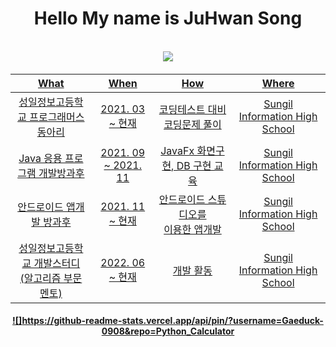 <div align = "center">
  <h1> Hello My name is JuHwan Song </h1> <br>
  <a href = "https://www.acmicpc.net/user/yukit">
    <img src = "http://mazassumnida.wtf/api/v2/generate_badge?boj=yukit"
  </a>

<h4>
  
| What | When | How | Where |
|:--------:|:--------:|:--------:|:--------:|
| 성일정보고등학교 프로그래머스 동아리 | 2021. 03 ~ 현재 | 코딩테스트 대비 코딩문제 풀이  | Sungil Information High School |
| Java 응용 프로그램 개발방과후 | 2021. 09 ~ 2021. 11 | JavaFx 화면구현, DB 구현 교육 | Sungil Information High School |
| 안드로이드 앱개발 방과후 | 2021. 11 ~ 현재 | 안드로이드 스튜디오를 <br> 이용한 앱개발 | Sungil Information High School |
| 성일정보고등학교 개발스터디<br>(알고리즘 부문 멘토) | 2022. 06 ~ 현재 | 개발 활동 | Sungil Information High School |
  
<h4>

 ![]https://github-readme-stats.vercel.app/api/pin/?username=Gaeduck-0908&repo=Python_Calculator
 
  
</h4>
  
</div>

